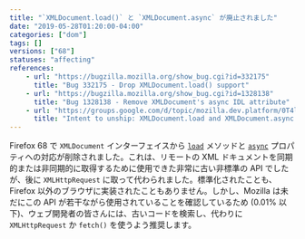 ```yaml
---
title: "`XMLDocument.load()` と `XMLDocument.async` が廃止されました"
date: "2019-05-28T01:20:00-04:00"
categories: ["dom"]
tags: []
versions: ["68"]
statuses: "affecting"
references:
    - url: "https://bugzilla.mozilla.org/show_bug.cgi?id=332175"
      title: "Bug 332175 - Drop XMLDocument.load() support"
    - url: "https://bugzilla.mozilla.org/show_bug.cgi?id=1328138"
      title: "Bug 1328138 - Remove XMLDocument's async IDL attribute"
    - url: "https://groups.google.com/d/topic/mozilla.dev.platform/0T4l3yaP3g4/discussion"
      title: "Intent to unship: XMLDocument.load and XMLDocument.async APIs"
---
```

Firefox 68 で `XMLDocument` インターフェイスから [`load`](https://developer.mozilla.org/docs/Web/API/XMLDocument/load) メソッドと [`async`](https://developer.mozilla.org/docs/Web/API/XMLDocument/async) プロパティへの対応が削除されました。これは、リモートの XML ドキュメントを同期的または非同期的に取得するために使用できた非常に古い非標準の API でしたが、後に `XMLHttpRequest` に取って代わられました。標準化されたことも、Firefox 以外のブラウザに実装されたこともありません。しかし、Mozilla は未だにこの API が若干ながら使用されていることを確認しているため (0.01% 以下)、ウェブ開発者の皆さんには、古いコードを検索し、代わりに `XMLHttpRequest` か `fetch()` を使うよう推奨します。
